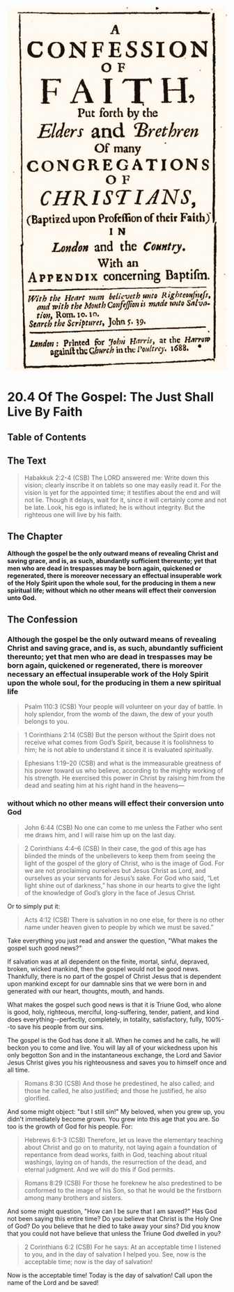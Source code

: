 <img class="intro-right" src="art-1689.png">

# 20.4 Of The Gospel: The Just Shall Live By Faith

## Table of Contents

<!-- toc -->

## The Text

>Habakkuk 2:2-4 (CSB) The LORD answered me:
>Write down this vision;
>clearly inscribe it on tablets
>so one may easily read it.
>For the vision is yet for the appointed time;
>it testifies about the end and will not lie.
>Though it delays, wait for it,
>since it will certainly come and not be late.
>Look, his ego is inflated;
>he is without integrity.
>But the righteous one will live by his faith.

## The Chapter

**Although the gospel be the only outward means of revealing Christ and saving grace, and is, as such, abundantly sufficient thereunto; yet that men who are dead in trespasses may be born again, quickened or regenerated, there is moreover necessary an effectual insuperable work of the Holy Spirit upon the whole soul, for the producing in them a new spiritual life; without which no other means will effect their conversion unto God.**

## The Confession

### Although the gospel be the only outward means of revealing Christ and saving grace, and is, as such, abundantly sufficient thereunto; yet that men who are dead in trespasses may be born again, quickened or regenerated, there is moreover necessary an effectual insuperable work of the Holy Spirit upon the whole soul, for the producing in them a new spiritual life

>Psalm 110:3 (CSB) Your people will volunteer on your day of battle. In holy splendor, from the womb of the dawn, the dew of your youth belongs to you.

>1 Corinthians 2:14 (CSB) But the person without the Spirit does not receive what comes from God’s Spirit, because it is foolishness to him; he is not able to understand it since it is evaluated spiritually.

>Ephesians 1:19–20 (CSB) and what is the immeasurable greatness of his power toward us who believe, according to the mighty working of his strength. He exercised this power in Christ by raising him from the dead and seating him at his right hand in the heavens—

### without which no other means will effect their conversion unto God

>John 6:44 (CSB) No one can come to me unless the Father who sent me draws him, and I will raise him up on the last day.

>2 Corinthians 4:4–6 (CSB) In their case, the god of this age has blinded the minds of the unbelievers to keep them from seeing the light of the gospel of the glory of Christ, who is the image of God. For we are not proclaiming ourselves but Jesus Christ as Lord, and ourselves as your servants for Jesus’s sake. For God who said, “Let light shine out of darkness,” has shone in our hearts to give the light of the knowledge of God’s glory in the face of Jesus Christ.

Or to simply put it:

>Acts 4:12 (CSB) There is salvation in no one else, for there is no other name under heaven given to people by which we must be saved.”

Take everything you just read and answer the question, "What makes the gospel such good news?"

If salvation was at all dependent on the finite, mortal, sinful, depraved, broken, wicked mankind, then the gospel would not be good news. Thankfully, there is no part of the gospel of Christ Jesus that is dependent upon mankind except for our damnable sins that we were born in and generated with our heart, thoughts, mouth, and hands.

What makes the gospel such good news is that it is Triune God, who alone is good, holy, righteous, merciful, long-suffering, tender, patient, and kind does everything--perfectly, completely, in totality, satisfactory, fully, 100%--to save his people from our sins.

The gospel is the God has done it all. When he comes and he calls, he will beckon you to come and live. You will lay all of your wickedness upon his only begotton Son and in the instantaneous exchange, the Lord and Savior Jesus Christ gives you his righteousness and saves you to himself once and all time.

>Romans 8:30 (CSB) And those he predestined, he also called; and those he called, he also justified; and those he justified, he also glorified.

And some might object: "but I still sin!" My beloved, when you grew up, you didn't immediately become grown. You grew into this age that you are. So too is the growth of God for his people. For:

>Hebrews 6:1–3 (CSB) Therefore, let us leave the elementary teaching about Christ and go on to maturity, not laying again a foundation of repentance from dead works, faith in God, teaching about ritual washings, laying on of hands, the resurrection of the dead, and eternal judgment. And we will do this if God permits.

>Romans 8:29 (CSB) For those he foreknew he also predestined to be conformed to the image of his Son, so that he would be the firstborn among many brothers and sisters.

And some might question, "How can I be sure that I am saved?" Has God not been saying this entire time? Do you believe that Christ is the Holy One of God? Do you believe that he died to take away your sins? Did you know that you could not have believe that unless the Triune God dwelled in you?

>2 Corinthians 6:2 (CSB) For he says: At an acceptable time I listened to you, and in the day of salvation I helped you. See, now is the acceptable time; now is the day of salvation!

Now is the acceptable time! Today is the day of salvation! Call upon the name of the Lord and be saved!
